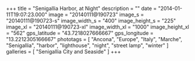 +++
title = "Senigallia Harbor, at Night"
description = ""
date = "2014-01-11T19:07:23.000"
image = "20140111@190723"
image_s = "20140111@190723-s"
image_width_s = "400"
image_height_s = "225"
image_xl = "20140111@190723-xl"
image_width_xl = "1000"
image_height_xl = "562"
gps_latitude = "43.7218027666667"
gps_longitude = "13.2212305166667"
phototags = [ "Ancona", "Europe", "Italy", "Marche", "Senigallia", "harbor", "lighthouse", "night", "street lamp", "winter" ]
galleries = [ "Senigallia City and Seaside" ]
+++
